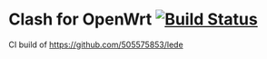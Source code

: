 # Clash for OpenWrt [![Build Status](https://travis-ci.org/icyleaf/clash-openwrt.svg?branch=master)](https://travis-ci.org/icyleaf/clash-openwrt)

CI build of https://github.com/505575853/lede

